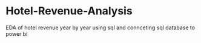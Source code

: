 # Hotel-Revenue-Analysis
EDA of hotel revenue year by year using sql and connceting sql database to power bi
